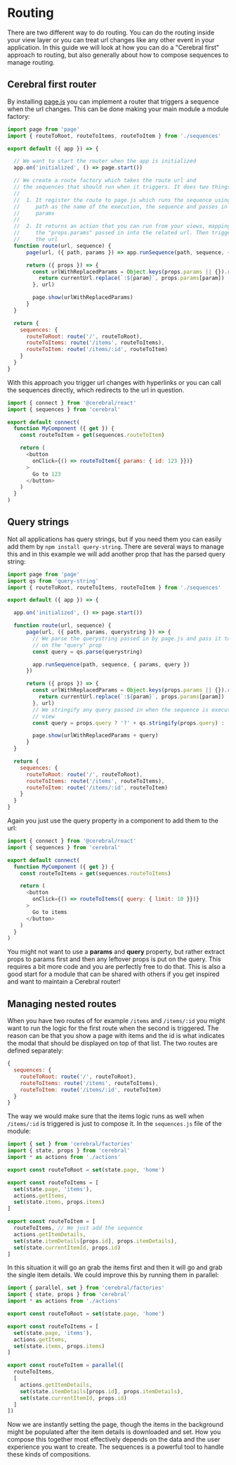 # Routing

There are two different way to do routing. You can do the routing inside your view layer or you can treat url changes like any other event in your application. In this guide we will look at how you can do a "Cerebral first" approach to routing, but also generally about how to compose sequences to manage routing.

## Cerebral first router

By installing [page.js](https://www.npmjs.com/package/page) you can implement a router that triggers a sequence when the url changes. This can be done making your main module a module factory:

```js
import page from 'page'
import { routeToRoot, routeToItems, routeToItem } from './sequences'

export default ({ app }) => {

  // We want to start the router when the app is initialized
  app.on('initialized', () => page.start())

  // We create a route factory which takes the route url and
  // the sequences that should run when it triggers. It does two things
  // 
  //  1. It register the route to page.js which runs the sequence using the
  //     path as the name of the execution, the sequence and passes in any
  //     params
  // 
  //  2. It returns an action that you can run from your views, mapping
  //     the "props.params" passed in into the related url. Then triggers
  //     the url
  function route(url, sequence) {
      page(url, ({ path, params }) => app.runSequence(path, sequence, { params }))

      return ({ props }) => {
        const urlWithReplacedParams = Object.keys(props.params || {}).reduce((currentUrl, param) => {
          return currentUrl.replace(`:${param}`, props.params[param])
        }, url)

        page.show(urlWithReplacedParams)
      }
  }

  return {
    sequences: {
      routeToRoot: route('/', routeToRoot),
      routeToItems: route('/items', routeToItems),
      routeToItem: route('/items/:id', routeToItem)
    }
  }
}
```

With this approach you trigger url changes with hyperlinks or you can call the sequences directly, which redirects to the url in question.

```js
import { connect } from '@cerebral/react'
import { sequences } from 'cerebral'

export default connect(
  function MyComponent ({ get }) {
    const routeToItem = get(sequences.routeToItem)

    return (
      <button
        onClick={() => routeToItem({ params: { id: 123 }})}
      >
        Go to 123
      </button>
    )
  }
)
```

## Query strings

Not all applications has query strings, but if you need them you can easily add them by `npm install query-string`. There are several ways to manage this and in this example we will add another prop that has the parsed query string:

```js
import page from 'page'
import qs from 'query-string'
import { routeToRoot, routeToItems, routeToItem } from './sequences'

export default ({ app }) => {

  app.on('initialized', () => page.start())

  function route(url, sequence) {
      page(url, ({ path, params, querystring }) => {
        // We parse the querystring passed in by page.js and pass it to the sequence
        // on the "query" prop
        const query = qs.parse(querystring)

        app.runSequence(path, sequence, { params, query })
      })

      return ({ props }) => {
        const urlWithReplacedParams = Object.keys(props.params || {}).reduce((currentUrl, param) => {
          return currentUrl.replace(`:${param}`, props.params[param])
        }, url)
        // We stringify any query passed in when the sequence is executed from the
        // view
        const query = props.query ? '?' + qs.stringify(props.query) : ''

        page.show(urlWithReplacedParams + query)
      }
  }

  return {
    sequences: {
      routeToRoot: route('/', routeToRoot),
      routeToItems: route('/items', routeToItems),
      routeToItem: route('/items/:id', routeToItem)
    }
  }
}
```

Again you just use the query property in a component to add them to the url:

```js
import { connect } from '@cerebral/react'
import { sequences } from 'cerebral'

export default connect(
  function MyComponent ({ get }) {
    const routeToItems = get(sequences.routeToItems)

    return (
      <button
        onClick={() => routeToItems({ query: { limit: 10 }})}
      >
        Go to items
      </button>
    )
  }
)
```

You might not want to use a **params** and **query** property, but rather extract props to params first and then any leftover props is put on the query. This requires a bit more code and you are perfectly free to do that. This is also a good start for a module that can be shared with others if you get inspired and want to maintain a Cerebral router!

## Managing nested routes

When you have two routes of for example `/items` and `/items/:id` you might want to run the logic for the first route when the second is triggered. The reason can be that you show a page with items and the id is what indicates the modal that should be displayed on top of that list. The two routes are defined separately:

```js
{
  sequences: {
    routeToRoot: route('/', routeToRoot),
    routeToItems: route('/items', routeToItems),
    routeToItem: route('/items/:id', routeToItem)
  }
}
```

The way we would make sure that the items logic runs as well when `/items/:id` is triggered is just to compose it. In the `sequences.js` file of the module:

```js
import { set } from 'cerebral/factories'
import { state, props } from 'cerebral'
import * as actions from './actions'

export const routeToRoot = set(state.page, 'home')

export const routeToItems = [
  set(state.page, 'items'),
  actions.getItems,
  set(state.items, props.items)
]

export const routeToItem = [
  routeToItems, // We just add the sequence
  actions.getItemDetails,
  set(state.itemDetails[props.id], props.itemDetails),
  set(state.currentItemId, props.id)
]
```

In this situation it will go an grab the items first and then it will go and grab the single item details. We could improve this by running them in parallel:

```js
import { parallel, set } from 'cerebral/factories'
import { state, props } from 'cerebral'
import * as actions from './actions'

export const routeToRoot = set(state.page, 'home')

export const routeToItems = [
  set(state.page, 'items'),
  actions.getItems,
  set(state.items, props.items)
]

export const routeToItem = parallel([
  routeToItems,
  [
    actions.getItemDetails,
    set(state.itemDetails[props.id], props.itemDetails),
    set(state.currentItemId, props.id)
  ]
])
```

Now we are instantly setting the page, though the items in the background might be populated after the item details is downloaded and set. How you compose this together most effectively depends on the data and the user experience you want to create. The sequences is a powerful tool to handle these kinds of compositions.